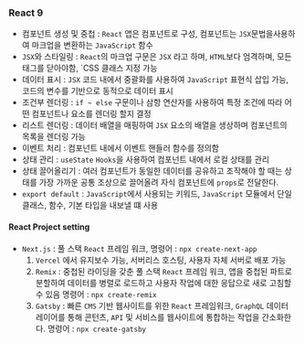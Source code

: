 ### React 9

- 컴포넌트 생성 및 중첩 : `React` 앱은 컴포넌트로 구성, 컴포넌트는 `JSX`문법을사용하여 마크업을 변환하는 `JavaScript` 함수
- `JSX`와 스타일링 : `React`의 마크업 구문은 `JSX` 라고 하며, `HTML`보다 엄격하며, 모든 태그를 닫아야함, `CSS 클래스 지정 가능
- 데이터 표시 : `JSX` 코드 내에서 중괄화를 사용하여 `JavaScript` 표현식 삽입 가능, 코드의 변수를 기반으로 동적으로 데이터 표시
- 조건부 렌더링 : `if ~ else` 구문이나 삼항 연산자를 사용하여 특정 조건에 따라 어떤 컴포넌트나 요소를 렌더링 할지 결정
- 리스트 렌더링 : 데이터 배열을 매핑하여 `JSX` 요소의 배열을 생상하며 컴포넌트의 목록을 렌더링 가능
- 이벤트 처리 : 컴포넌트 내에서 이벤트 핸들러 함수를 정의함
- 상태 관리 : `useState` `Hooks`을 사용하여 컴포넌트 내에서 로컬 상태를 관리
- 상태 끌어올리기 : 여러 컴포넌트가 동일한 데이터를 공유하고 조작해야 할 때는 상태를 가장 가까운 공통 조상으로 끌어올려 자식 컴포넌트에 `props`로 전달한다.
- `export default` : `JavaScript`에서 사용되는 키워드, `JavaScript` 모듈에서 단일 클래스, 함수, 기본 타입을 내보낼 떄 사용

#### React Project setting
- `Next.js` : 풀 스택 `React` 프레임 워크, 명령어 : `npx create-next-app`
  1. `Vercel` 에서 유지보수 가능, 서버리스 호스팅, 사용자 자체 서버로 배포 가능
  2. `Remix` : 중첩된 라이딩을 갖춘 풀 스택 `React` 프레임 워크, 앱을 중첩된 파트로 분할하여 데이터를 병렬로 로드하고 사용자 작업에 대한 응답으로 새로 고침할 수 있음 명령어 : `npx create-remix`
  3. `Gatsby` : 빠른 `CMS` 기반 웹사이트를 위한 `React` 프레임워크, `GraphQL` 데이터 레이어를 통해 콘턴츠, `API` 및 서비스를 웹사이트에 통합하는 작업을 간소화한다. 명령어 : `npx create-gatsby`